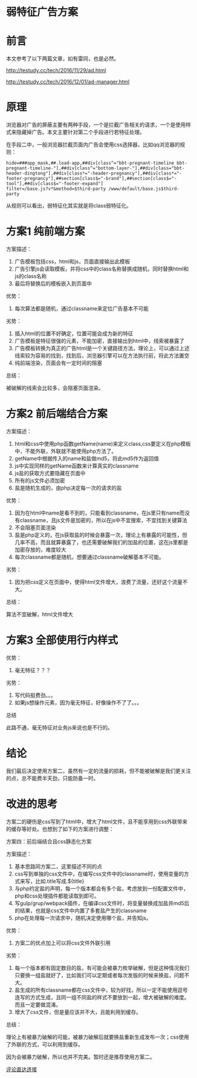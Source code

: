 # 弱特征广告方案

# 前言

本文参考了以下两篇文章，如有雷同，也是必然。

http://testudy.cc/tech/2016/11/29/ad.html

http://testudy.cc/tech/2016/12/01/ad-manager.html

# 原理

浏览器对广告的屏蔽主要有两种手段，一个是拦截广告相关的请求，一个是使用样式来隐藏掉广告。本文主要针对第二个手段进行若特征处理。

在手段二中，一般浏览器拦截页面内广告会使用css选择器，比如qq浏览器的规则：

```
hide=###app_mask,##.load-app,##div[class^="bbt-pregnant-timeline bbt-pregnant-timeline-"],##div[class^="bottom-layer-"],##div[class="bbt-header-dingtong"],##div[class*="-header-pregnancy"],##div[class*="-footer-pregnancy"],##section[class$="-brand"],##section[class$="-tool"],##div[class$="-footer-expand"]
filter=/base.js?v*&method=$third-party /www/default/base.js$third-party
```

从规则可以看出，弱特征化其实就是将class弱特征化。

# 方案1 纯前端方案

方案描述：

1. 广告模板包括css，html和js，页面直接输出此模板
2. 广告引擎js会读取模板，并将css中的class名称替换成随机，同时替换html和js的class名称
3. 最后将替换后的模板嵌入到页面中

优势：

1. 每次算法都是随机，通过classname来定位广告基本不可能

劣势：

1. 插入html的位置不好确定，位置可能会成为新的特征
2. 广告模板是特征很强的元素，不能加密，直接输出到html中，线索被暴露了
3. 广告模板转换为真正的广告html是一个关键路径方法，理论上，可以通过上述线索较为容易的找到，找到后，浏览器引擎可以在方法执行前，将此方法置空
4. 纯前端渲染，页面会有一定时间的阻塞

总结：

被破解的线索会比较多，会阻塞页面渲染。

# 方案2 前后端结合方案

方案描述：

1. html和css中使用php函数getName(name)来定义class,css要定义在php模板中，不能外联，外联就不能使用php方法了。
2. getName中根据传入的name和盐做md5，将此md5作为返回值
3. js中实现同样的getName函数来计算真实的classname
4. js盐的获取方式要隐藏在页面中
5. 所有的js文件必须加密
6. 盐是随机生成的，由php决定每一次的请求的盐

优势：

1. 因为在html中name是看不到的，只能看到classname，在js里只有name而没有classname，且js文件是加密的，所以在js中不宜搜索，不宜找到关键算法
2. 不会阻塞页面渲染
3. 盐是php定义的，在js获取盐的时候会暴露一次，理论上有暴露的可能性，但几率不高，而且就算暴露了，也还需要破解我们的加盐的位置，这在js里都是加密存放的，难度较大
4. 每次classname都是随机，想要通过classname破解基本不可能。

劣势：

1. 因为把css定义在页面中，使得html文件增大，浪费了流量，还好这个流量不大。

总结：

算法不宜破解，html文件增大

# 方案3 全部使用行内样式

优势：

1. 毫无特征？？？

劣势：

1. 写代码挺费劲。。。
2. 如果js想操作元素，因为毫无特征，好像操作不了了。。。

总结

此路不通，毫无特征对业务js来说也是不行的。

# 结论

我们最后决定使用方案二，虽然有一定的流量的损耗，但不能被破解是我们更关注的点，总不能费半天劲，只能防备一时。

# 改进的思考

方案二的硬伤是css写到了html中，增大了html文件，且不能享用到css外联带来的缓存等好处。也想到了如下的方案进行调整：

方案四：前后端结合且css静态化方案

方案描述：

1. 基本思路同方案二，这里描述不同的点
2. css写到单独的css文件中，在编写css文件中的classname时，使用变量的方式来写，比如.title写成.${title}
3. 与php约定盐的声明，每一个版本都会有多个盐，考虑放到一份配置文件中，php和css处理插件都能读取到即可。
4. 写gulp/grup/webpack插件，在编译css文件时，将变量替换成加盐并md5后的结果，也就是css文件中内置了多套盐产生的classname
5. php在处理每一次请求中，随机决定使用哪个盐，并告知js。

优势：

1. 方案二的优点加上可以将css文件外联引用

劣势：

1. 每一个版本都有固定数目的盐，有可能会被暴力枚举破解，但是这种情况我们只要换一组盐就好了，比如我们可以定期或者每次发版的时候来换盐，问题不大。
2. 盐生成的所有classname都在css文件中，较为好找，所以一定不能使用逗号连写的方式生成，且同一组不同盐的样式不要放到一起，增大被破解的难度。而且一定要做混淆。
3. 增大了css文件，但是量应该并不大，且能利用到缓存。

总结：

理论上有被暴力破解的可能，被暴力破解后就要换盐重新生成发布一次；css使用了外联的方式，可以利用到缓存。

因为会被暴力破解，所以也并不完美。暂时还是推荐使用方案二。

[评论直达连接](https://github.com/cnsnake11/blog/issues/27)
